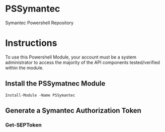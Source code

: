 # PSSymantec
Symantec Powershell Repository

# Instructions
To use this Powershell Module, your account must be a system administrator to access the majority of the API components tested/verified within the module.

## Install the PSSymatnec Module
```
Install-Module -Name PSSymantec
```

## Generate a Symantec Authorization Token
### Get-SEPToken
